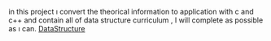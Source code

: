 in this project ı convert the theorical information to application 
with c and c++ and contain all of data structure curriculum ,
I will complete as possible as ı can.
[DataStructure](https://www.youtube.com/watch?v=B31LgI4Y4DQ) 

